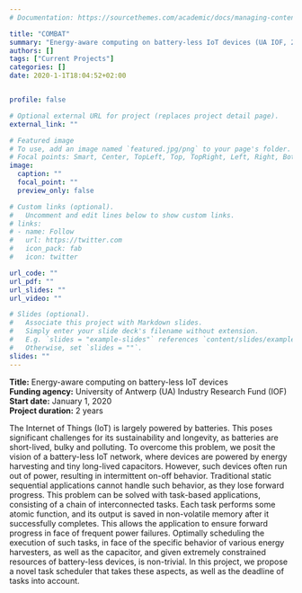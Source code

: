 ```yaml
---
# Documentation: https://sourcethemes.com/academic/docs/managing-content/

title: "COMBAT"
summary: "Energy-aware computing on battery-less IoT devices (UA IOF, 2020-2021)"
authors: []
tags: ["Current Projects"]
categories: []
date: 2020-1-1T18:04:52+02:00


profile: false

# Optional external URL for project (replaces project detail page).
external_link: ""

# Featured image
# To use, add an image named `featured.jpg/png` to your page's folder.
# Focal points: Smart, Center, TopLeft, Top, TopRight, Left, Right, BottomLeft, Bottom, BottomRight.
image:
  caption: ""
  focal_point: ""
  preview_only: false

# Custom links (optional).
#   Uncomment and edit lines below to show custom links.
# links:
# - name: Follow
#   url: https://twitter.com
#   icon_pack: fab
#   icon: twitter

url_code: ""
url_pdf: ""
url_slides: ""
url_video: ""

# Slides (optional).
#   Associate this project with Markdown slides.
#   Simply enter your slide deck's filename without extension.
#   E.g. `slides = "example-slides"` references `content/slides/example-slides.md`.
#   Otherwise, set `slides = ""`.
slides: ""
---
```

**Title:** Energy-aware computing on battery-less IoT devices\
**Funding agency:** University of Antwerp (UA) Industry Research Fund (IOF)\
**Start date:** January 1, 2020\
**Project duration:** 2 years

The Internet of Things (IoT) is largely powered by batteries. This poses significant challenges for its sustainability and longevity, as batteries are short-lived, bulky and polluting. To overcome this problem, we posit the vision of a battery-less IoT network, where devices are powered by energy harvesting and tiny long-lived capacitors. However, such devices often run out of power, resulting in intermittent on-off behavior. Traditional static sequential applications cannot handle such behavior, as they lose forward progress. This problem can be solved with task-based applications, consisting of a chain of interconnected tasks. Each task performs some atomic function, and its output is saved in non-volatile memory after it successfully completes. This allows the application to ensure forward progress in face of frequent power failures. Optimally scheduling the execution of such tasks, in face of the specific behavior of various energy harvesters, as well as the capacitor, and given extremely constrained resources of battery-less devices, is non-trivial. In this project, we propose a novel task scheduler that takes these aspects, as well as the deadline of tasks into account.